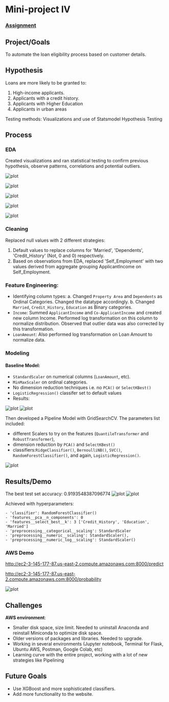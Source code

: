 # Mini-project IV

### [Assignment](assignment.md)

## Project/Goals
To automate the loan eligibility process based on customer details. 

## Hypothesis
Loans are more likely to be granted to:
1. High-income applicants.
2. Applicants with a credit history.
3. Applicants with Higher Education 
4. Applicants in urban areas

Testing methods: Visualizations and use of Statsmodel Hypothesis Testing



## Process
### EDA
Created visualizations and ran statistical testing to confirm previous hypothesis, observe patterns, correlations and potential outliers.


![plot](images/loanstatus_vs_income.png)

![plot](images/loanstatus_vs_credithistory.png)

![plot](images/loan_status_vs_education.png)

![plot](images/loan_status_vs_property_area.png)

![plot](images/loan_status_vs_selfemployment.png)

### Cleaning
Replaced null values with 2 different strategies:

1. Default values to replace columns for 'Married', 'Dependents', 'Credit_History' (Not, 0 and 0) respectively.
2. Based on observations from EDA, replaced 'Self_Employment' with two values derived from aggregate grouping ApplicantIncome on Self_Employment.

### Feature Engineering:
- Identifying column types: 
    a. Changed `Property Area` and `Dependents` as Ordinal Categories. Changed the datatype accordingly.
    b. Changed `Married`, `Credit_History`, `Education` as Binary categories.
- `Income`: Summed `ApplicantIncome` and `Co-ApplicantIncome` and created new column Income. Performed log transformation on this column to normalize distribution. Observed that outlier data was also corrected by this transformation.
- `LoanAmount`: Also performed log transformation on Loan Amount to normalize data.


### Modeling
#### Baseline Model:

- `StandardScaler` on numerical columns (`LoanAmount`, etc).
- `MinMaxScaler` on ordinal categories. 
-  No dimension reduction techniques i.e. no `PCA()` or `SelectKBest()`
-  `LogisticRegression()` classifer set to default values
-  Results:


![plot](images/classification_report_base.png)
![plot](images/base_matrix.png)


Then developed a Pipeline Model with GridSearchCV. The parameters list included:
- different Scalers to try on the features (`QuantileTransformer` and `RobustTransformer`), 
- dimension reduction by `PCA()` and `SelectKBest()`
- classifiers:`RidgeClassifier()`, `BernoulliNB()`, `SVC()`, `RandomForestClassifier()`, and again, `LogisticRegression()`.

![plot](images/best_grid_pipeline.png)

## Results/Demo

The best test set accuracy: 0.9193548387096774
![plot](images/classification_report_best.png)
![plot](images/best_matrix.png)

Achieved with hyperparameters: 

    - 'classifier': RandomForestClassifier()
    - 'features__pca__n_components': 0 
    - 'features__select_best__k': 3 ['Credit_History', 'Education', 'Married']
    - 'preprocessing__categorical__scaling': StandardScaler
    - 'preprocessing__numeric__scaling': StandardScaler(),
    - 'preprocessing__numeric_log__scaling': StandardScaler()



### AWS Demo

http://ec2-3-145-177-87.us-east-2.compute.amazonaws.com:8000/predict

http://ec2-3-145-177-87.us-east-2.compute.amazonaws.com:8000/probability

![plot](images/test_run.png)




## Challenges 
**AWS environment**:
- Smaller disk space, size limit. Needed to uninstall Anaconda and reinstall Miniconda to optimize disk space.
- Older versions of packages and libraries. Needed to upgrade.
- Working in several environments (Jupyter notebook, Terminal for Flask, Ubuntu AWS, Postman, Google Colab, etc)
- Learning curve with the entire project, working with a lot of new strategies like Pipelining 

## Future Goals
- Use XGBoost and more sophisticated classifiers.
- Add more functionality to the website.